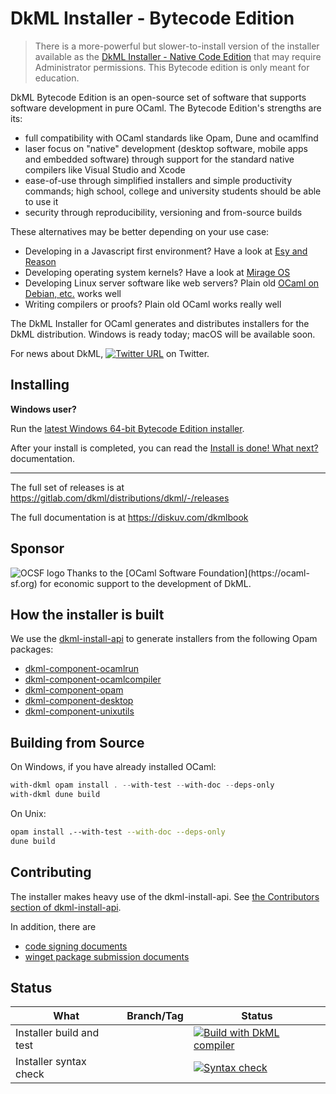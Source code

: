 # DkML Installer - Bytecode Edition

> There is a more-powerful but slower-to-install version of the installer available as the [DkML Installer - Native Code Edition](https://github.com/diskuv/dkml-installer-ocaml) that may require Administrator permissions. This Bytecode edition is only meant for education.

DkML Bytecode Edition is an open-source set of software
that supports software development in pure OCaml. The Bytecode Edition's
strengths are its:

* full compatibility with OCaml standards like Opam, Dune and ocamlfind
* laser focus on "native" development (desktop software, mobile apps and embedded software) through support for the standard native compilers like Visual Studio
  and Xcode
* ease-of-use through simplified installers and simple productivity commands; high school, college and university students should be
  able to use it
* security through reproducibility, versioning and from-source builds

These alternatives may be better depending on your use case:

* Developing in a Javascript first environment? Have a look at [Esy and Reason](https://esy.sh/)
* Developing operating system kernels? Have a look at [Mirage OS](https://mirage.io/)
* Developing Linux server software like web servers? Plain old [OCaml on Debian, etc.](https://ocaml.org/docs/up-and-running) works well
* Writing compilers or proofs? Plain old OCaml works really well

The DkML Installer for OCaml generates and distributes installers for
the DkML distribution. Windows is ready today; macOS will be available soon.

For news about DkML,
[![Twitter URL](https://img.shields.io/twitter/url/https/twitter.com/diskuv.svg?style=social&label=Follow%20%40diskuv)](https://twitter.com/diskuv) on Twitter.

## Installing

**Windows user?**

Run the [latest Windows 64-bit Bytecode Edition installer](https://gitlab.com/dkml/distributions/dkml/-/releases/2.0.3/downloads/setup64bu.exe).

After your install is completed, you can read the
[Install is done! What next?](https://diskuv.com/dkmlbook/#install-is-done-what-next)
documentation.

---

The full set of releases is at <https://gitlab.com/dkml/distributions/dkml/-/releases>

The full documentation is at <https://diskuv.com/dkmlbook>

## Sponsor

<a href="https://ocaml-sf.org">
<img align="left" alt="OCSF logo" src="https://ocaml-sf.org/assets/ocsf_logo.svg"/>
</a>
Thanks to the [OCaml Software Foundation](https://ocaml-sf.org)
for economic support to the development of DkML.
<p/>

## How the installer is built

We use the [dkml-install-api](https://diskuv.github.io/dkml-install-api/index.html)
to generate installers from the following Opam packages:

* [dkml-component-ocamlrun](http://github.com/diskuv/dkml-component-ocamlcompiler)
* [dkml-component-ocamlcompiler](http://github.com/diskuv/dkml-component-ocamlcompiler)
* [dkml-component-opam](http://github.com/diskuv/dkml-component-opam)
* [dkml-component-desktop](https://gitlab.com/diskuv-ocaml/components/dkml-component-desktop)
* [dkml-component-unixutils](http://github.com/diskuv/dkml-component-unixutils)

## Building from Source

On Windows, if you have already installed OCaml:

```powershell
with-dkml opam install . --with-test --with-doc --deps-only
with-dkml dune build
```

On Unix:

```bash
opam install .--with-test --with-doc --deps-only
dune build
```

## Contributing

The installer makes heavy use of the dkml-install-api.
See [the Contributors section of dkml-install-api](https://github.com/diskuv/dkml-install-api/blob/main/contributors/README.md).

In addition, there are

* [code signing documents](contributors/BINARY_SIGNING.md)
* [winget package submission documents](installer/winget/README.md)

## Status

| What                     | Branch/Tag | Status                                                                                                                                                                                          |
| ------------------------ | ---------- | ----------------------------------------------------------------------------------------------------------------------------------------------------------------------------------------------- |
| Installer build and test |            | [![Build with DkML compiler](https://github.com/diskuv/dkml-installer-ocaml/actions/workflows/build.yml/badge.svg)](https://github.com/diskuv/dkml-installer-ocaml/actions/workflows/build.yml) |
| Installer syntax check   |            | [![Syntax check](https://github.com/diskuv/dkml-installer-ocaml/actions/workflows/syntax.yml/badge.svg)](https://github.com/diskuv/dkml-installer-ocaml/actions/workflows/syntax.yml)           |

